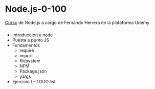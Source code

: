 # Node.js-0-100

[Curso](https://www.udemy.com/course/node-de-cero-a-experto) de Node.js a cargo de Fernando Herrera en la plataforma Udemy. 

###
- Introducción a node
- Puesta a punto JS
- Fundamentos
  - require
  - import
  - filesystem
  - NPM
  - Package.json
  - yargs
- Ejercicio I - TODO list


